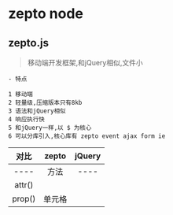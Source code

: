 # zepto node
## zepto.js
> 移动端开发框架,和jQuery相似,文件小

~~~~
- 特点

1 移动端
2 轻量级,压缩版本只有8kb
3 语法和jQuery相似
4 响应执行快
5 和jQuery一样,以 $ 为核心
6 可以分库引入,核心库有 zepto event ajax form ie
~~~~

| 对比 |  zepto   | jQuery  |
|  :----:  | :----:  | :----:  |
| ---- | 方法 | ----|
| attr()  |  |
| prop()  | 单元格 |